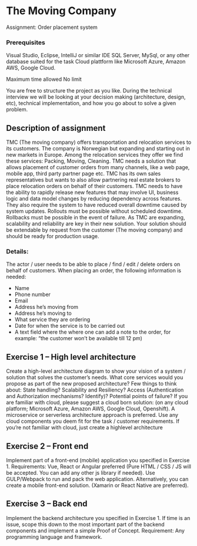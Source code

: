 # The Moving Company 

Assignment: Order placement system

### Prerequisites
Visual Studio, Eclipse, IntelliJ or similar IDE
SQL Server, MySql, or any other database suited for the task
Cloud plattform like Microsoft Azure, Amazon AWS, Google Cloud.

Maximum time allowed 
No limit

You are free to structure the project as you like. During the technical interview we will be looking at your decision making (architecture, design, etc), technical implementation, and how you go about to solve a given problem.

## Description of assignment

TMC (The moving company) offers transportation and relocation services to its customers. The company is Norwegian but expanding and starting out in new markets in Europe.
Among the relocation services they offer we find these services: Packing, Moving, Cleaning.
TMC needs a solution that allows placement of customer orders from many channels, like a web page, mobile app, third party partner page etc. TMC has its own sales representatives but wants to also allow partnering real estate brokers to place relocation orders on behalf of their customers. 
TMC needs to have the ability to rapidly release new features that may involve UI, business logic and data model changes by reducing dependency across features. They also require the system to have reduced overall downtime caused by system updates. Rollouts must be possible without scheduled downtime. Rollbacks must be possible in the event of failure. As TMC are expanding, scalability and reliability are key in their new solution. 
Your solution should be extendable by request from the customer (The moving company) and should be ready for production usage. 

### Details:
The actor / user needs to be able to place / find / edit / delete orders on behalf of customers.
When placing an order, the following information is needed:

- Name
- Phone number
- Email
- Address he’s moving from
- Address he’s moving to
- What service they are ordering
- Date for when the service is to be carried out
- A text field where the where one can add a note to the order, for example: “the customer won’t be available till 12 pm)

## Exercise 1 – High level architecture
Create a high-level architecture diagram to show your vision of a system / solution that solves the customer’s needs.
What core services would you propose as part of the new proposed architecture?
Few things to think about: State handling? Scalability and Resiliency? Access (Authentication and Authorization mechanisms? Identify)? Potential points of failure? 
 If you are familiar with cloud, please suggest a cloud born solution: (on any cloud platform; Microsoft Azure, Amazon AWS, Google Cloud, Openshift). A microservice or serverless architecture approach is preferred. Use any cloud components you deem fit for the task / customer requirements.
If you’re not familiar with cloud, just create a highlevel architecture

## Exercise 2 – Front end
Implement part of a front-end (mobile) application you specified in Exercise 1. 
Requirements: Vue, React or Angular preferred (Pure HTML / CSS / JS will be accepted. You can add any other js library if needed). Use GULP/Webpack to run and pack the web application.
Alternatively, you can create a mobile front-end solution. (Xamarin or React Native are preferred). 

## Exercise 3 – Back end
Implement the backend architecture you specified in Exercise 1.  If time is an issue, scope this down to the most important part of the backend components and implement a simple Proof of Concept. 
Requirement: Any programming language and framework.





